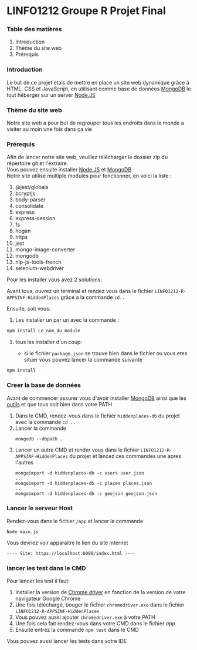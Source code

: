 # LINFO1212 Groupe R Projet Final

### Table des matières

<ol>
    <li>Introduction</li>
    <li>Thème du site web</li>
    <li>Prérequis</li>
</ol>

### Introduction

Le but de ce projet etais de mettre en place un site web dynamique grâce à HTML, CSS et JavaScript, en utilisant comme
base de données [MongoDB](https://www.mongodb.com/) le tout héberger sur un server [Node.JS](https://nodejs.org/en/)

### Thème du site web

Notre site web a pour but de regrouper tous les endroits dans le monde a visiter au moin une fois dans ça vie

### Prérequis

Afin de lancer notre site web, veuillez télécharger le dossier zip du répertoire git et l'extraire.\
Vous pouvez ensuite installer [Node.JS](https://nodejs.org/en/) et [MongoDB](https://www.mongodb.com/) \
Notre site utilise multiple modules pour fonctionner, en voici la liste :
<ol>
    <li>@jest/globals</li>
    <li>bcryptjs</li>
    <li>body-parser</li>
    <li>consolidate</li>
    <li>express</li>
    <li>express-session</li>
    <li>fs</li>
    <li>hogan</li>
    <li>https</li>
    <li>jest</li>
    <li>mongo-image-converter</li>
    <li>mongodb</li>
    <li>nlp-js-tools-french</li>
    <li>selenium-webdriver</li>
</ol>

Pour les installer vous avez 2 solutions:

Avant tous, ouvrez un terminal et rendez vous dans le fichier `LINFO1212-R-APPSINF-HiddenPlaces` grâce a la
commande `cd..`

Ensuite, soit vous:

1) Les installer un par un avec la commande :

```bash
npm install Le_nom_du_module
```

1) tous les installer d'un coup:

    - si le fichier `package.json` se trouve bien dans le fichier ou vous etes situer vous pouvez lancer la commande
      suivante

```shell
npm install
```

### Creer la base de données

Avant de commencer assurer vous d'avoir installer [MongoDB](https://www.mongodb.com/) ainsi que
les [outils](https://www.mongodb.com/try/download/database-tools) et que tous soit bien dans votre PATH


1) Dans le CMD, rendez-vous dans le fichier `hiddenplaces-db` du projet avec la commande `cd ..`
2) Lancer la commande 
   ```shell
   mongodb --dbpath .
   ``` 
3) Lancer un autre CMD et render vous dans le fichier `LINFO1212-R-APPSINF-HiddenPlaces` du projet et lancez ces commandes une apres l'autres
   ```
   mongoimport -d hiddenplaces-db -c users user.json
   ...
   mongoimport -d hiddenplaces-db -c places places.json
   ...
   mongoimport -d hiddenplaces-db -c geojson geojson.json
   ```


### Lancer le serveur Host

Rendez-vous dans le fichier `/app` et lancer la commande 
```shell
Node main.js
```
Vous devriez voir apparaitre le lien du site internet
```text
---- Site: https://localhost:8080/index.html ----
```


### lancer les test dans le CMD

Pour lancer les test il faut:

1) Installer la version de [Chrome driver](http://chromedriver.storage.googleapis.com/index.html) en fonction de la
   version de votre navigateur Google Chrome
2) Une fois téléchargé, bouger le fichier `chromedriver.exe` dans le fichier `LINFO1212-R-APPSINF-HiddenPlaces`
3) Vous pouvez aussi ajouter `chromedriver.exe` à votre PATH
4) Une fois cela fait rendez-vous dans votre CMD dans le fichier <i>app</i>
5) Ensuite entrez la commande ```npm test``` dans le CMD

Vous pouvez aussi lancer les tests dans votre IDE